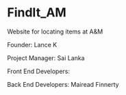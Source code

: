 # FindIt_AM
Website for locating items at A&amp;M

Founder: 
Lance K

Project Manager: 
Sai Lanka

Front End Developers:

Back End Developers:
Mairead Finnerty